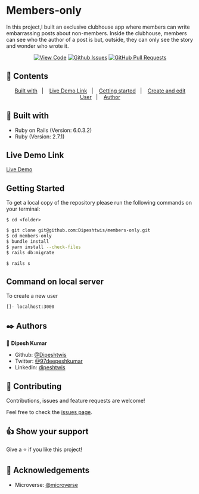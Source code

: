 # Members-only

In this project,I built an exclusive clubhouse app where members can write embarrassing posts about non-members. Inside the clubhouse, members can see who the author of a post is but, outside, they can only see the story and wonder who wrote it.
      

<div align="center">

[![View Code](https://img.shields.io/badge/View%20-Code-green)](https://github.com/Dipeshtwis/members-only)
[![Github Issues](https://img.shields.io/badge/GitHub-Issues-orange)](https://github.com/Dipeshtwis/members-only/issues)
[![GitHub Pull Requests](https://img.shields.io/badge/GitHub-Pull%20Requests-blue)](https://github.com/Dipeshtwis/members-only/pulls)

</div>

## 📝 Contents

<p align="center">
<a href="#with">Built with</a>&nbsp;&nbsp;&nbsp;|&nbsp;&nbsp;&nbsp;
<a href="#ll">Live Demo Link</a>&nbsp;&nbsp;&nbsp;|&nbsp;&nbsp;&nbsp;
<a href="#gs">Getting started</a>&nbsp;&nbsp;&nbsp;|&nbsp;&nbsp;&nbsp;
<a href="#sc">Create and edit User</a>&nbsp;&nbsp;&nbsp;|&nbsp;&nbsp;&nbsp;
<a href="#author">Author</a>
</p>

## 🔧 Built with<a name = "with"></a>

- Ruby on Rails (Version: 6.0.3.2)
- Ruby (Version: 2.7.1)

## Live Demo Link <a name = "ll"></a>

[Live Demo](https://murmuring-gorge-19580.herokuapp.com)


## Getting Started <a name = "gs"></a>

To get a local copy of the repository please run the following commands on your terminal:

```
$ cd <folder>
```

~~~bash
$ git clone git@github.com:Dipeshtwis/members-only.git
$ cd members-only
$ bundle install
$ yarn install --check-files
$ rails db:migrate
~~~

```
$ rails s
```

## Command on local server <a name = "sc"></a>

To create a new user 
```
[]- localhost:3000
```

## ✒️  Authors <a name = "author"></a>


👤 **Dipesh Kumar**

- Github: [@Dipeshtwis](https://github.com/Dipeshtwis)
- Twitter: [@97deepeshkumar](https://twitter.com/97deepeshkumar)
- Linkedin: [dipeshtwis](https://www.linkedin.com/in/dipeshtwis/)



## 🤝 Contributing

Contributions, issues and feature requests are welcome!

Feel free to check the [issues page](https://github.com/Dipeshtwis/members-only/issues).


## 👍 Show your support

Give a ⭐️ if you like this project!

## :clap: Acknowledgements

- Microverse: [@microverse](https://www.microverse.org/)

